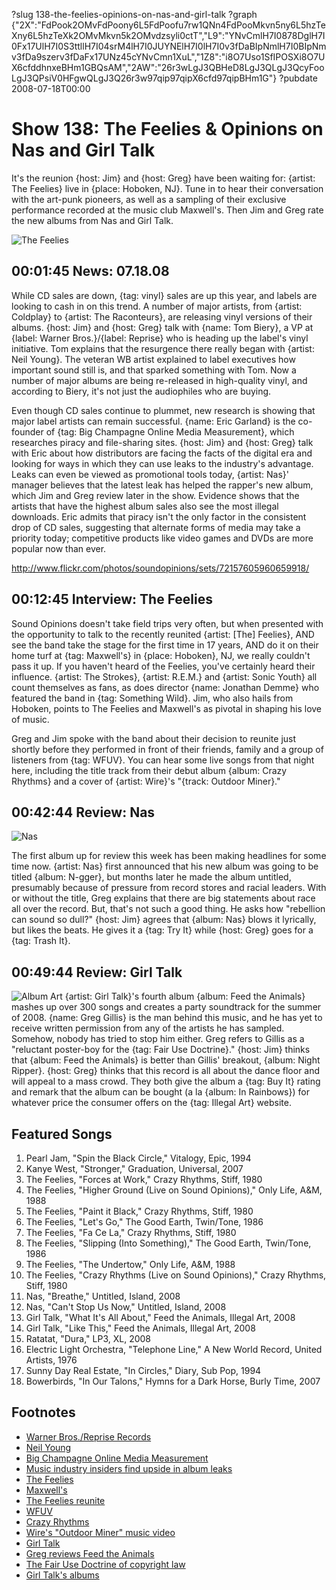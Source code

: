 ?slug 138-the-feelies-opinions-on-nas-and-girl-talk
?graph {"2X":"FdPook2OMvFdPoony6L5FdPoofu7rw1QNn4FdPooMkvn5ny6L5hzTeXny6L5hzTeXk2OMvMkvn5k2OMvdzsyli0ctT","L9":"YNvCmlH7I0878DglH7I0Fx17UlH7I0S3ttllH7I04srM4lH7I0JUYNElH7I0lH7I0v3fDaBIpNmlH7I0BIpNmv3fDa9szerv3fDaFx17UNz45cYNvCmn1XuL","1Z8":"i8O7Uso1SfIPOSXi8O7UX6cfddhnxeBHm1GBQsAM","2AW":"26r3wLgJ3QBHeD8LgJ3QLgJ3QcyFooLgJ3QPsiV0HFgwQLgJ3Q26r3w97qip97qipX6cfd97qipBHm1G"}
?pubdate 2008-07-18T00:00

# Show 138: The Feelies & Opinions on Nas and Girl Talk
It's the reunion {host: Jim} and {host: Greg} have been waiting for: {artist: The Feelies} live in {place: Hoboken, NJ}. Tune in to hear their conversation with the art-punk pioneers, as well as a sampling of their exclusive performance recorded at the music club Maxwell's. Then Jim and Greg rate the new albums from Nas and Girl Talk.

![The Feelies](//static.soundopinions.org/images/2008/feelies2.jpg)

## 00:01:45 News: 07.18.08
While CD sales are down, {tag: vinyl} sales are up this year, and labels are looking to cash in on this trend. A number of major artists, from {artist: Coldplay} to {artist: The Raconteurs}, are releasing vinyl versions of their albums. {host: Jim} and {host: Greg} talk with {name: Tom Biery}, a VP at {label: Warner Bros.}/{label: Reprise} who is heading up the label's vinyl initiative. Tom explains that the resurgence there really began with {artist: Neil Young}. The veteran WB artist explained to label executives how important sound still is, and that sparked something with Tom. Now a number of major albums are being re-released in high-quality vinyl, and according to Biery, it's not just the audiophiles who are buying.

Even though CD sales continue to plummet, new research is showing that major label artists can remain successful. {name: Eric Garland} is the co-founder of {tag: Big Champagne Online Media Measurement}, which researches piracy and file-sharing sites. {host: Jim} and {host: Greg} talk with Eric about how distributors are facing the facts of the digital era and looking for ways in which they can use leaks to the industry's advantage. Leaks can even be viewed as promotional tools today, {artist: Nas}' manager believes that the latest leak has helped the rapper's new album, which Jim and Greg review later in the show. Evidence shows that the artists that have the highest album sales also see the most illegal downloads. Eric admits that piracy isn't the only factor in the consistent drop of CD sales, suggesting that alternate forms of media may take a priority today; competitive products like video games and DVDs are more popular now than ever.

http://www.flickr.com/photos/soundopinions/sets/72157605960659918/

## 00:12:45 Interview: The Feelies
Sound Opinions doesn't take field trips very often, but when presented with the opportunity to talk to the recently reunited {artist: [The] Feelies}, AND see the band take the stage for the first time in 17 years, AND do it on their home turf at {tag: Maxwell's} in {place: Hoboken}, NJ, we really couldn't pass it up. If you haven't heard of the Feelies, you've certainly heard their influence. {artist: The Strokes}, {artist: R.E.M.} and {artist: Sonic Youth} all count themselves as fans, as does director {name: Jonathan Demme} who featured the band in {tag: Something Wild}. Jim, who also hails from Hoboken, points to The Feelies and Maxwell's as pivotal in shaping his love of music.

Greg and Jim spoke with the band about their decision to reunite just shortly before they performed in front of their friends, family and a group of listeners from {tag: WFUV}. You can hear some live songs from that night here, including the title track from their debut album {album: Crazy Rhythms} and a cover of {artist: Wire}'s "{track: Outdoor Miner}."

## 00:42:44 Review: Nas
![Nas](//static.soundopinions.org/assets/138/1Z80.jpg "35307/284765337")

The first album up for review this week has been making headlines for some time now. {artist: Nas} first announced that his new album was going to be titled {album: N-gger}, but months later he made the album untitled, presumably because of pressure from record stores and racial leaders. With or without the title, Greg explains that there are big statements about race all over the record. But, that's not such a good thing. He asks how "rebellion can sound so dull?" {host: Jim} agrees that {album: Nas} blows it lyrically, but likes the beats. He gives it a {tag: Try It} while {host: Greg} goes for a {tag: Trash It}.

## 00:49:44 Review: Girl Talk
![Album Art](//static.soundopinions.org/assets/138/2AW0.jpg)
{artist: Girl Talk}'s fourth album {album: Feed the Animals} mashes up over 300 songs and creates a party soundtrack for the summer of 2008. {name: Greg Gillis} is the man behind this music, and he has yet to receive written permission from any of the artists he has sampled. Somehow, nobody has tried to stop him either. Greg refers to Gillis as a "reluctant poster-boy for the {tag: Fair Use Doctrine}." {host: Jim} thinks that {album: Feed the Animals} is better than Gillis' breakout, {album: Night Ripper}. {host: Greg} thinks that this record is all about the dance floor and will appeal to a mass crowd. They both give the album a {tag: Buy It} rating and remark that the album can be bought (a la {album: In Rainbows}) for whatever price the consumer offers on the {tag: Illegal Art} website.

## Featured Songs
1. Pearl Jam, "Spin the Black Circle," Vitalogy, Epic, 1994
2. Kanye West, "Stronger," Graduation, Universal, 2007
3. The Feelies, "Forces at Work," Crazy Rhythms, Stiff, 1980
4. The Feelies, "Higher Ground (Live on Sound Opinions)," Only Life, A&M, 1988 
5. The Feelies, "Paint it Black," Crazy Rhythms, Stiff, 1980
6. The Feelies, "Let's Go," The Good Earth, Twin/Tone, 1986
7. The Feelies, "Fa Ce La," Crazy Rhythms, Stiff, 1980
8. The Feelies, "Slipping (Into Something)," The Good Earth, Twin/Tone, 1986
9. The Feelies, "The Undertow," Only Life, A&M, 1988
10. The Feelies, "Crazy Rhythms (Live on Sound Opinions)," Crazy Rhythms, Stiff, 1980 
11. Nas, "Breathe," Untitled, Island, 2008
12. Nas, "Can't Stop Us Now," Untitled, Island, 2008
13. Girl Talk, "What It's All About," Feed the Animals, Illegal Art, 2008
14. Girl Talk, "Like This," Feed the Animals, Illegal Art, 2008
15. Ratatat, "Dura," LP3, XL, 2008
16. Electric Light Orchestra, "Telephone Line," A New World Record, United Artists, 1976
17. Sunny Day Real Estate, "In Circles," Diary, Sub Pop, 1994
18. Bowerbirds, "In Our Talons," Hymns for a Dark Horse, Burly Time, 2007

## Footnotes
- [Warner Bros./Reprise Records](http://warnerbrosrecords.com/)
- [Neil Young](http://warnerbrosrecords.com/artists/neil-young)
- [Big Champagne Online Media Measurement](http://www.bigchampagne.com/)
- [Music industry insiders find upside in album leaks](http://www.reuters.com/article/musicNews/idUSN1126044820080712?pageNumber=1&virtualBrandChannel=0&sp=true)
- [The Feelies](http://www.myspace.com/thefeeliesband)
- [Maxwell's](http://www.maxwellsnj.com/)
- [The Feelies reunite](http://www.thedailyswarm.com/swarm/feelies-reunited/)
- [WFUV](http://www.wfuv.org/)
- [Crazy Rhythms](http://www.allmusic.com/cg/amg.dll?p=amg&sql=10:kifixqy5ldhe)
- [Wire's "Outdoor Miner" music video](http://www.youtube.com/watch?v=JWPBuoFs3Mg)
- [Girl Talk](http://www.myspace.com/girltalk)
- [Greg reviews Feed the Animals](http://articles.chicagotribune.com/2008-07-20/news/0807180444_1_gregg-gillis-illegal-art-mash-up)
- [The Fair Use Doctrine of copyright law](http://www.copyright.gov/fls/fl102.html)
- [Girl Talk's albums](http://illegalart.net/girltalk/)
